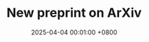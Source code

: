 ---
title:          New preprint on ArXiv
date:           2025-04-04 00:01:00 +0800

headline: >-
  In this paper, we evaluate vision-language and language-only models in their ability to capture experiential aspects of meaning and align with fMRI responses to single words. 
# cover:          assets/images/covers/cover1.jpg

links:
  Paper: https://arxiv.org/abs/2504.00942
---